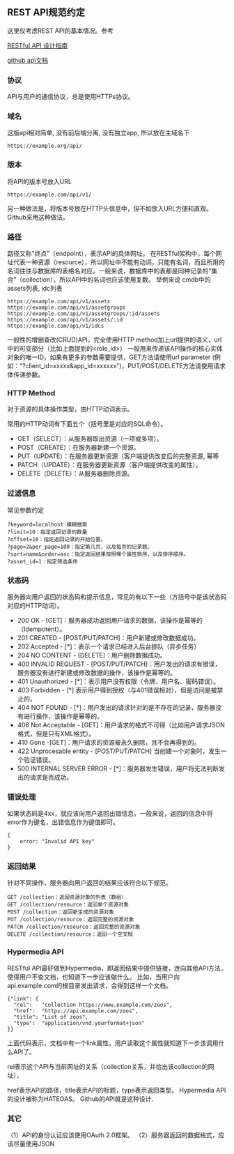 ## REST API规范约定

这里仅考虑REST API的基本情况。参考 

[RESTful API 设计指南](http://www.ruanyifeng.com/blog/2014/05/restful_api.html)

[github api文档](https://developer.github.com/v3/)

### 协议

API与用户的通信协议，总是使用HTTPs协议。


### 域名

这版api相对简单, 没有前后端分离, 没有独立app, 所以放在主域名下 

```
https://example.org/api/
```

### 版本

将API的版本号放入URL

```
https://example.com/api/v1/
```

另一种做法是，将版本号放在HTTP头信息中，但不如放入URL方便和直观。Github采用这种做法。


### 路径

路径又称"终点"（endpoint），表示API的具体网址。
在RESTful架构中，每个网址代表一种资源（resource），所以网址中不能有动词，只能有名词，而且所用的名词往往与数据库的表格名对应。一般来说，数据库中的表都是同种记录的"集合"（collection），所以API中的名词也应该使用复数。
举例来说 cmdb中的assets列表, idc列表

```
https://example.com/api/v1/assets
https://example.com/api/v1/assetgroups
https://example.com/api/v1/assetgroups/:id/assets
https://example.com/api/v1/assets/:id
https://example.com/api/v1/idcs
```

一般性的增删查改(CRUD)API，完全使用HTTP method加上url提供的语义，url中的可变部分（比如上面提到的<role_id>）
一般用来传递该API操作的核心实体对象的唯一ID，如果有更多的参数需要提供，GET方法请使用url parameter
(例如："?client_id=xxxxx&app_id=xxxxxx")，PUT/POST/DELETE方法请使用请求体传递参数。


### HTTP Method

对于资源的具体操作类型，由HTTP动词表示。

常用的HTTP动词有下面五个（括号里是对应的SQL命令）。

- GET（SELECT）：从服务器取出资源（一项或多项）。
- POST（CREATE）：在服务器新建一个资源。
- PUT（UPDATE）：在服务器更新资源（客户端提供改变后的完整资源, 幂等
- PATCH（UPDATE）：在服务器更新资源（客户端提供改变的属性）。
- DELETE（DELETE）：从服务器删除资源。


### 过滤信息

常见参数约定

```
?keyword=localhost 模糊搜索
?limit=10：指定返回记录的数量
?offset=10：指定返回记录的开始位置。
?page=2&per_page=100：指定第几页，以及每页的记录数。
?sort=name&order=asc：指定返回结果按照哪个属性排序，以及排序顺序。
?asset_id=1：指定筛选条件
```


### 状态码

服务器向用户返回的状态码和提示信息，常见的有以下一些（方括号中是该状态码对应的HTTP动词）。

- 200 OK - [GET]：服务器成功返回用户请求的数据，该操作是幂等的（Idempotent）。
- 201 CREATED - [POST/PUT/PATCH]：用户新建或修改数据成功。
- 202 Accepted - [*]：表示一个请求已经进入后台排队（异步任务）
- 204 NO CONTENT - [DELETE]：用户删除数据成功。
- 400 INVALID REQUEST - [POST/PUT/PATCH]：用户发出的请求有错误，服务器没有进行新建或修改数据的操作，该操作是幂等的。
- 401 Unauthorized - [*]：表示用户没有权限（令牌、用户名、密码错误）。
- 403 Forbidden - [*] 表示用户得到授权（与401错误相对），但是访问是被禁止的。
- 404 NOT FOUND - [*]：用户发出的请求针对的是不存在的记录，服务器没有进行操作，该操作是幂等的。
- 406 Not Acceptable - [GET]：用户请求的格式不可得（比如用户请求JSON格式，但是只有XML格式）。
- 410 Gone -[GET]：用户请求的资源被永久删除，且不会再得到的。
- 422 Unprocesable entity - [POST/PUT/PATCH] 当创建一个对象时，发生一个验证错误。
- 500 INTERNAL SERVER ERROR - [*]：服务器发生错误，用户将无法判断发出的请求是否成功。


### 错误处理

如果状态码是4xx，就应该向用户返回出错信息。一般来说，返回的信息中将error作为键名，出错信息作为键值即可。

```
{
    error: "Invalid API key"
}
```

### 返回结果

针对不同操作，服务器向用户返回的结果应该符合以下规范。

```
GET /collection：返回资源对象的列表（数组）
GET /collection/resource：返回单个资源对象
POST /collection：返回新生成的资源对象
PUT /collection/resource：返回完整的资源对象
PATCH /collection/resource：返回完整的资源对象
DELETE /collection/resource：返回一个空文档
```

### Hypermedia API

RESTful API最好做到Hypermedia，即返回结果中提供链接，连向其他API方法，使得用户不查文档，也知道下一步应该做什么。
比如，当用户向api.example.com的根目录发出请求，会得到这样一个文档。

```
{"link": {
  "rel":   "collection https://www.example.com/zoos",
  "href":  "https://api.example.com/zoos",
  "title": "List of zoos",
  "type":  "application/vnd.yourformat+json"
}}
```

上面代码表示，文档中有一个link属性，用户读取这个属性就知道下一步该调用什么API了。

rel表示这个API与当前网址的关系（collection关系，并给出该collection的网址），

href表示API的路径，title表示API的标题，type表示返回类型。
Hypermedia API的设计被称为HATEOAS。
Github的API就是这种设计.


### 其它

（1）API的身份认证应该使用OAuth 2.0框架。
（2）服务器返回的数据格式，应该尽量使用JSON

